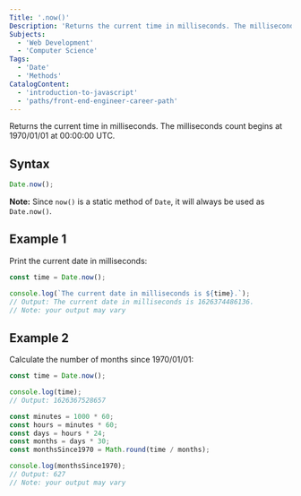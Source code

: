```yaml
---
Title: '.now()'
Description: 'Returns the current time in milliseconds. The milliseconds count begins at 1970/01/01 at 00:00:00 UTC.'
Subjects:
  - 'Web Development'
  - 'Computer Science'
Tags:
  - 'Date'
  - 'Methods'
CatalogContent:
  - 'introduction-to-javascript'
  - 'paths/front-end-engineer-career-path'
---
```


Returns the current time in milliseconds. The milliseconds count begins at 1970/01/01 at 00:00:00 UTC.

## Syntax

```js
Date.now();
```

**Note:** Since `now()` is a static method of `Date`, it will always be used as `Date.now()`.

## Example 1

Print the current date in milliseconds:

```js
const time = Date.now();

console.log(`The current date in milliseconds is ${time}.`);
// Output: The current date in milliseconds is 1626374486136.
// Note: your output may vary
```

## Example 2

Calculate the number of months since 1970/01/01:

```js
const time = Date.now();

console.log(time);
// Output: 1626367528657

const minutes = 1000 * 60;
const hours = minutes * 60;
const days = hours * 24;
const months = days * 30;
const monthsSince1970 = Math.round(time / months);

console.log(monthsSince1970);
// Output: 627
// Note: your output may vary
```
